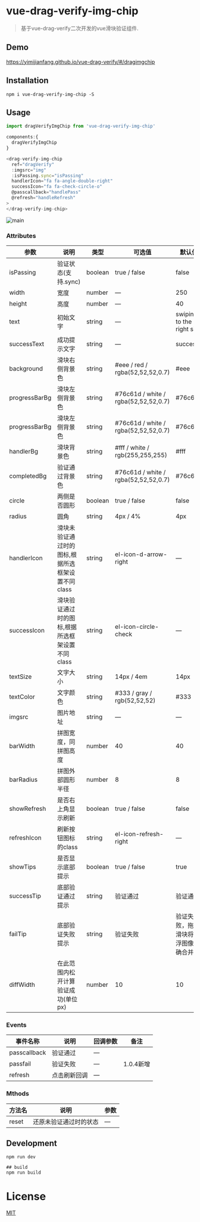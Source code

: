 # vue-drag-verify-img-chip
> 基于vue-drag-verify二次开发的vue滑块验证组件.

## Demo
https://yimijianfang.github.io/vue-drag-verify/#/dragimgchip

## Installation
```shell
npm i vue-drag-verify-img-chip -S
```

## Usage
```javascript
import dragVerifyImgChip from 'vue-drag-verify-img-chip'

components:{
  dragVerifyImgChip
}

<drag-verify-img-chip
  ref="dragVerify"
  :imgsrc="img"
  :isPassing.sync="isPassing"
  handlerIcon="fa fa-angle-double-right"
  successIcon="fa fa-check-circle-o"
  @passcallback="handlePass"
  @refresh="handleRefresh"
>
</drag-verify-img-chip>
```

![main](<https://raw.githubusercontent.com/yimijianfang/vue-drag-verify/master/images/3.png>)

### Attributes

| 参数            | 说明                          | 类型      | 可选值                                  | 默认值                       |
| ------------- | --------------------------- | ------- | ------------------------------------ | ------------------------- |
| isPassing     | 验证状态(支持.sync)               | boolean | true / false                         | false                     |
| width         | 宽度                          | number  | —                                    | 250                       |
| height        | 高度                          | number  | —                                    | 40                        |
| text          | 初始文字                        | string  | —                                    | swiping to the right side |
| successText   | 成功提示文字                      | string  | —                                    | success                   |
| background    | 滑块右侧背景色                     | string  | #eee / red / rgba(52,52,52,0.7)      | #eee                      |
| progressBarBg | 滑块左侧背景色                     | string  | #76c61d / white / rgba(52,52,52,0.7) | #76c61d                   |
| progressBarBg | 滑块左侧背景色                     | string  | #76c61d / white / rgba(52,52,52,0.7) | #76c61d                   |
| handlerBg     | 滑块背景色                       | string  | #fff / white / rgb(255,255,255)      | #fff                      |
| completedBg   | 验证通过背景色                     | string  | #76c61d / white / rgba(52,52,52,0.7) | #76c61d                   |
| circle        | 两侧是否圆形                      | boolean | true / false                         | false                     |
| radius        | 圆角                          | string  | 4px / 4%                             | 4px                       |
| handlerIcon   | 滑块未验证通过时的图标,根据所选框架设置不同class | string  | el-icon-d-arrow-right                | —                         |
| successIcon   | 滑块验证通过时的图标,根据所选框架设置不同class  | string  | el-icon-circle-check                 | —                         |
| textSize      | 文字大小                        | string  | 14px / 4em                           | 14px                      |
| textColor     | 文字颜色                        | string  | #333 / gray / rgb(52,52,52)          | #333                      |
| imgsrc        | 图片地址                        | string  | —                                    | —                         |
| barWidth        | 拼图宽度，同拼图高度                        | number  | 40                                    | 40                         |
| barRadius        | 拼图外部圆形半径                        | number  | 8                                    | 8                         |
| showRefresh        | 是否右上角显示刷新                        | boolean  | true / false                                    | false                         |
| refreshIcon        | 刷新按钮图标的class                      | string  | el-icon-refresh-right                                   | —                         |
| showTips      | 是否显示底部提示                    | boolean | true / false                         | true                      |
| successTip    | 底部验证通过提示                    | string  | 验证通过                                 | 验证通过                      |
| failTip       | 底部验证失败提示                    | string  | 验证失败          | 验证失败，拖动滑块将悬浮图像正确合并                      |
| diffWidth       | 在此范围内松开计算验证成功(单位px)                    | number  | 10          | 10                      |

### Events
| 事件名称   | 说明          | 回调参数  | 备注  |
| ----- | ----------- | ---- | ----- |
| passcallback | 验证通过 | —    |     |
| passfail | 验证失败 | —    |  1.0.4新增   |
| refresh | 点击刷新回调 | —    |     |

### Mthods
| 方法名   | 说明          | 参数   |
| ----- | ----------- | ---- |
| reset | 还原未验证通过时的状态 | —    |


## Development
```shell
npm run dev

## build
npm run build
```

# License
[MIT](https://opensource.org/licenses/MIT)
